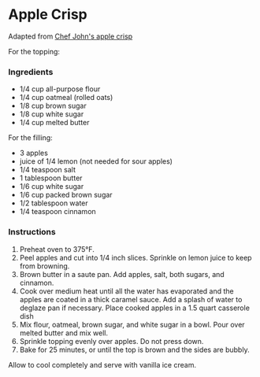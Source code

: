 # Apple Crisp

Adapted from [Chef John's apple crisp](http://foodwishes.blogspot.com/2012/02/crispiest-apple-crisp-ever-ever.html)

For the topping:
### Ingredients

- 1/4 cup all-purpose flour
- 1/4 cup oatmeal (rolled oats)
- 1/8 cup brown sugar
- 1/8 cup white sugar
- 1/4 cup melted butter

For the filling:
- 3 apples
- juice of 1/4 lemon (not needed for sour apples)
- 1/4 teaspoon salt
- 1 tablespoon butter
- 1/6 cup white sugar
- 1/6 cup packed brown sugar
- 1/2 tablespoon water
- 1/4 teaspoon cinnamon

### Instructions

1. Preheat oven to 375&deg;F.
2. Peel apples and cut into 1/4 inch slices. Sprinkle on lemon juice to keep from browning.
3. Brown butter in a saute pan. Add apples, salt, both sugars, and cinnamon. 
4. Cook over medium heat until all the water has evaporated and the apples are coated in a thick caramel sauce. Add a splash of water to deglaze pan if necessary. Place cooked apples in a 1.5 quart casserole dish
5. Mix flour, oatmeal, brown sugar, and white sugar in a bowl. Pour over melted butter and mix well.
6. Sprinkle topping evenly over apples. Do not press down.
7. Bake for 25 minutes, or until the top is brown and the sides are bubbly.

Allow to cool completely and serve with vanilla ice cream.
